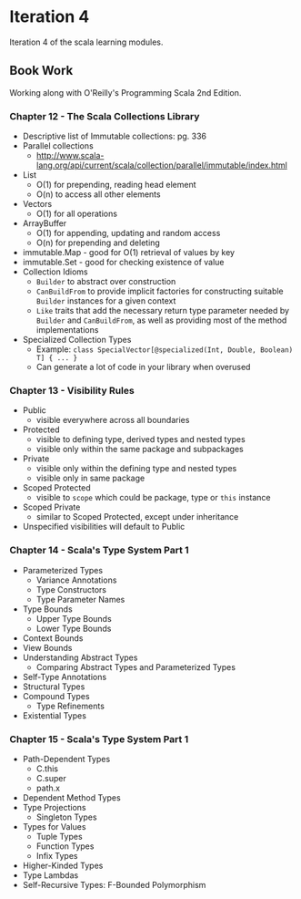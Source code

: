 # Iteration 4
Iteration 4 of the scala learning modules.

## Book Work
Working along with O'Reilly's Programming Scala 2nd Edition.

### Chapter 12 - The Scala Collections Library
- Descriptive list of Immutable collections: pg. 336
- Parallel collections
  - http://www.scala-lang.org/api/current/scala/collection/parallel/immutable/index.html
- List
  - O(1) for prepending, reading head element
  - O(n) to access all other elements
- Vectors
  - O(1) for all operations
- ArrayBuffer
  - O(1) for appending, updating and random access
  - O(n) for prepending and deleting
- immutable.Map - good for O(1) retrieval of values by key
- immutable.Set - good for checking existence of value
- Collection Idioms
  - `Builder` to abstract over construction
  - `CanBuildFrom` to provide implicit factories for constructing suitable `Builder` instances for a given context
  - `Like` traits that add the necessary return type parameter needed by `Builder` and `CanBuildFrom`, as well as providing most of the method implementations
- Specialized Collection Types
  - Example: `class SpecialVector[@specialized(Int, Double, Boolean) T] { ... }`
  - Can generate a lot of code in your library when overused

### Chapter 13 - Visibility Rules
- Public
  - visible everywhere across all boundaries
- Protected
  - visible to defining type, derived types and nested types
  - visible only within the same package and subpackages
- Private
  - visible only within the defining type and nested types
  - visible only in same package
- Scoped Protected
  - visible to `scope` which could be package, type or `this` instance
- Scoped Private
  - similar to Scoped Protected, except under inheritance
- Unspecified visibilities will default to Public

### Chapter 14 - Scala's Type System Part 1
- Parameterized Types
  - Variance Annotations
  - Type Constructors
  - Type Parameter Names
- Type Bounds
  - Upper Type Bounds
  - Lower Type Bounds
- Context Bounds
- View Bounds
- Understanding Abstract Types
  - Comparing Abstract Types and Parameterized Types
- Self-Type Annotations
- Structural Types
- Compound Types
  - Type Refinements
- Existential Types

### Chapter 15 - Scala's Type System Part 1
- Path-Dependent Types
  - C.this
  - C.super
  - path.x
- Dependent Method Types
- Type Projections
  - Singleton Types
- Types for Values
  - Tuple Types
  - Function Types
  - Infix Types
- Higher-Kinded Types
- Type Lambdas
- Self-Recursive Types: F-Bounded Polymorphism
